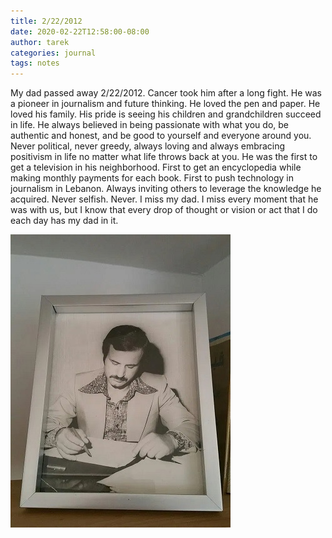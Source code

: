 ```yaml
---
title: 2/22/2012
date: 2020-02-22T12:58:00-08:00
author: tarek
categories: journal 
tags: notes 
---
```


My dad passed away 2/22/2012. Cancer took him after a long fight. He was a pioneer in journalism and future thinking. He loved the pen and paper. He loved his family. His pride is seeing his children and grandchildren succeed in life. He always believed in being passionate with what you do, be authentic and honest, and be good to yourself and everyone around you. Never political, never greedy, always loving and always embracing positivism in life no matter what life throws back at you. He was the first to get a television in his neighborhood. First to get an encyclopedia while making monthly payments for each book. First to push technology in journalism in Lebanon. Always inviting others to leverage the knowledge he acquired. Never selfish. Never. I miss my dad. I miss every moment that he was with us, but I know that every drop of thought or vision or act that I do each day has my dad in it.

![Adnan Hoteit](/assets/images/events/img_0009.jpg)